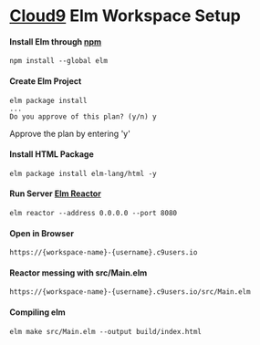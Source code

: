 # [Cloud9](https://c9.io) Elm Workspace Setup

#### Install Elm through [npm](https://www.npmjs.com/package/elm)
```
npm install --global elm

```

#### Create Elm Project
```
elm package install
...
Do you approve of this plan? (y/n) y

```
Approve the plan by entering 'y'

#### Install HTML Package
```
elm package install elm-lang/html -y
```

#### Run Server [Elm Reactor](https://github.com/elm-lang/elm-reactor)
```
elm reactor --address 0.0.0.0 --port 8080

```

#### Open in Browser
```
https://{workspace-name}-{username}.c9users.io

```

#### Reactor messing with src/Main.elm
```
https://{workspace-name}-{username}.c9users.io/src/Main.elm

```

#### Compiling elm
```
elm make src/Main.elm --output build/index.html

```